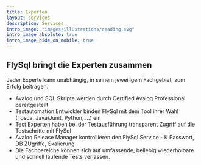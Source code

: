 ```yaml
---
title: Experten
layout: services
description: Services
intro_image: "images/illustrations/reading.svg"
intro_image_absolute: true
intro_image_hide_on_mobile: true
---
```


## FlySql bringt die Experten zusammen

Jeder Experte kann unabhängig, in seinem jeweiligem Fachgebiet, zum Erfolg beitragen.

- Avaloq und SQL Skripte werden durch Certified Avaloq Professional bereitgestellt
- Testautomation Entwickler binden FlySql mit dem Tool ihrer Wahl (Tosca, Java/Junit, Python, ...) ein
- Test Experten haben bei der Testausführung transparent Zugriff auf die Testschritte mit FlySql
- Avaloq Release Manager kontrollieren den FlySql Service - K Passwort, DB ZUgriffe, Skalierung
- Die Fachbereiche können sich auf umfassende, beliebig wiederholbare und schnell laufende Tests verlassen.
